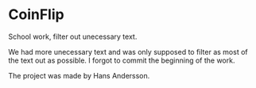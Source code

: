 # CoinFlip
School work, filter out unecessary text.

We had more unecessary text and was only supposed to filter as most of the text out as possible.
I forgot to commit the beginning of the work.

The project was made by Hans Andersson.
